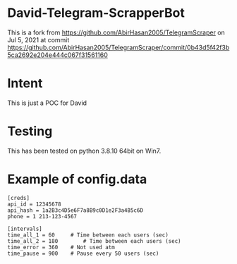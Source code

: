 # David-Telegram-ScrapperBot
This is a fork from <https://github.com/AbirHasan2005/TelegramScraper> on Jul 5, 2021 at commit <https://github.com/AbirHasan2005/TelegramScraper/commit/0b43d5f42f3b5ca2692e204e444c067f31561160>


# Intent
This is just a POC for David

# Testing
This has been tested on python 3.8.10 64bit on Win7.


# Example of config.data
```
[creds]
api_id = 12345678
api_hash = 1a2B3c4D5e6F7a8B9c0D1e2F3a4B5c6D
phone = 1 213-123-4567

[intervals]
time_all_1 = 60		# Time between each users (sec)
time_all_2 = 180		# Time between each users (sec)
time_error = 360	# Not used atm
time_pause = 900	# Pause every 50 users (sec)
```

